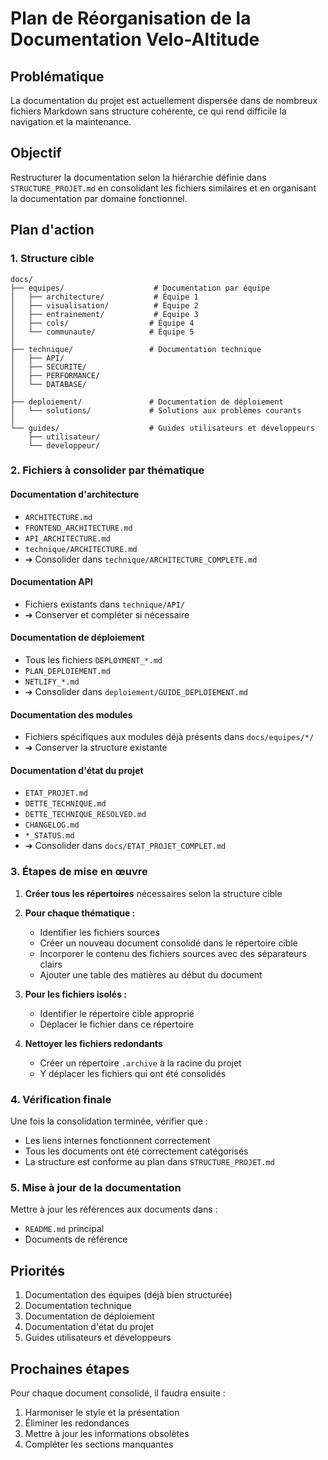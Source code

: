 # Plan de Réorganisation de la Documentation Velo-Altitude

## Problématique
La documentation du projet est actuellement dispersée dans de nombreux fichiers Markdown sans structure cohérente, ce qui rend difficile la navigation et la maintenance.

## Objectif
Restructurer la documentation selon la hiérarchie définie dans `STRUCTURE_PROJET.md` en consolidant les fichiers similaires et en organisant la documentation par domaine fonctionnel.

## Plan d'action

### 1. Structure cible

```
docs/
├── equipes/                    # Documentation par équipe
│   ├── architecture/           # Équipe 1
│   ├── visualisation/          # Équipe 2
│   ├── entrainement/           # Équipe 3
│   ├── cols/                  # Équipe 4
│   └── communaute/            # Équipe 5
│
├── technique/                 # Documentation technique
│   ├── API/
│   ├── SECURITE/
│   ├── PERFORMANCE/
│   └── DATABASE/
│
├── deploiement/               # Documentation de déploiement
│   └── solutions/             # Solutions aux problèmes courants
│
└── guides/                    # Guides utilisateurs et développeurs
    ├── utilisateur/
    └── developpeur/
```

### 2. Fichiers à consolider par thématique

#### Documentation d'architecture
- `ARCHITECTURE.md`
- `FRONTEND_ARCHITECTURE.md`
- `API_ARCHITECTURE.md`
- `technique/ARCHITECTURE.md`
- ➔ Consolider dans `technique/ARCHITECTURE_COMPLETE.md`

#### Documentation API
- Fichiers existants dans `technique/API/`
- ➔ Conserver et compléter si nécessaire

#### Documentation de déploiement
- Tous les fichiers `DEPLOYMENT_*.md`
- `PLAN_DEPLOIEMENT.md`
- `NETLIFY_*.md`
- ➔ Consolider dans `deploiement/GUIDE_DEPLOIEMENT.md`

#### Documentation des modules
- Fichiers spécifiques aux modules déjà présents dans `docs/equipes/*/`
- ➔ Conserver la structure existante

#### Documentation d'état du projet
- `ETAT_PROJET.md`
- `DETTE_TECHNIQUE.md`
- `DETTE_TECHNIQUE_RESOLVED.md`
- `CHANGELOG.md`
- `*_STATUS.md`
- ➔ Consolider dans `docs/ETAT_PROJET_COMPLET.md`

### 3. Étapes de mise en œuvre

1. **Créer tous les répertoires** nécessaires selon la structure cible

2. **Pour chaque thématique :**
   - Identifier les fichiers sources
   - Créer un nouveau document consolidé dans le répertoire cible
   - Incorporer le contenu des fichiers sources avec des séparateurs clairs
   - Ajouter une table des matières au début du document

3. **Pour les fichiers isolés :**
   - Identifier le répertoire cible approprié
   - Déplacer le fichier dans ce répertoire

4. **Nettoyer les fichiers redondants**
   - Créer un répertoire `.archive` à la racine du projet
   - Y déplacer les fichiers qui ont été consolidés

### 4. Vérification finale

Une fois la consolidation terminée, vérifier que :
- Les liens internes fonctionnent correctement
- Tous les documents ont été correctement catégorisés
- La structure est conforme au plan dans `STRUCTURE_PROJET.md`

### 5. Mise à jour de la documentation

Mettre à jour les références aux documents dans :
- `README.md` principal
- Documents de référence

## Priorités

1. Documentation des équipes (déjà bien structurée)
2. Documentation technique
3. Documentation de déploiement
4. Documentation d'état du projet
5. Guides utilisateurs et développeurs

## Prochaines étapes

Pour chaque document consolidé, il faudra ensuite :
1. Harmoniser le style et la présentation
2. Éliminer les redondances
3. Mettre à jour les informations obsolètes
4. Compléter les sections manquantes
